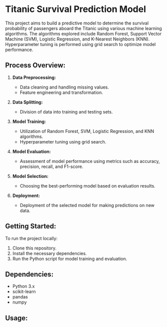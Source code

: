 # Titanic Survival Prediction Model

This project aims to build a predictive model to determine the survival probability of passengers aboard the Titanic using various machine learning algorithms. The algorithms explored include Random Forest, Support Vector Machine (SVM), Logistic Regression, and K-Nearest Neighbors (KNN). Hyperparameter tuning is performed using grid search to optimize model performance.

## Process Overview:

1. **Data Preprocessing:** 
   - Data cleaning and handling missing values.
   - Feature engineering and transformation.
   
2. **Data Splitting:** 
   - Division of data into training and testing sets.

3. **Model Training:**
   - Utilization of Random Forest, SVM, Logistic Regression, and KNN algorithms.
   - Hyperparameter tuning using grid search.

4. **Model Evaluation:**
   - Assessment of model performance using metrics such as accuracy, precision, recall, and F1-score.

5. **Model Selection:**
   - Choosing the best-performing model based on evaluation results.

6. **Deployment:**
   - Deployment of the selected model for making predictions on new data.

## Getting Started:

To run the project locally:

1. Clone this repository.
2. Install the necessary dependencies.
3. Run the Python script for model training and evaluation.

## Dependencies:

- Python 3.x
- scikit-learn
- pandas
- numpy

## Usage:

